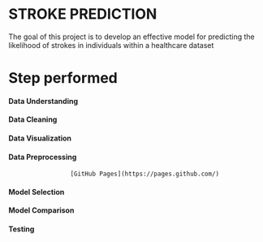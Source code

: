# STROKE PREDICTION
The goal of this project is to develop an effective model for predicting the likelihood of strokes in individuals within a healthcare dataset

# Step performed 
#### Data Understanding 
#### Data Cleaning
#### Data Visualization
#### Data Preprocessing
                     [GitHub Pages](https://pages.github.com/)
#### Model Selection
#### Model Comparison
#### Testing 


